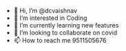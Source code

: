 - 👋 Hi, I’m @dcvaishnav
- 👀 I’m interested in Coding
- 🌱 I’m currently learning new features
- 💞️ I’m looking to collaborate on covid 
- 📫 How to reach me 9511505676

<!---
dcvaishnav/dcvaishnav is a ✨ special ✨ repository because its `README.md` (this file) appears on your GitHub profile.
You can click the Preview link to take a look at your changes.
--->
